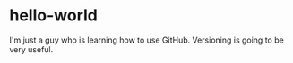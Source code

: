 # hello-world
I'm just a guy who is learning how to use GitHub. Versioning is going to be very useful.
